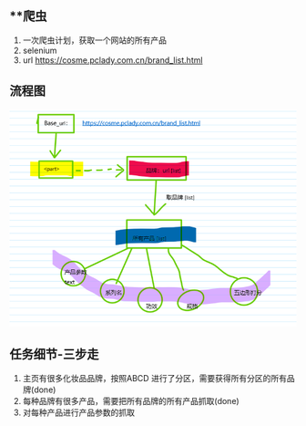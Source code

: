 ## **爬虫
1. 一次爬虫计划，获取一个网站的所有产品
2. selenium
3. url  https://cosme.pclady.com.cn/brand_list.html

## 流程图
![流程图](https://github.com/xuleichao/GiftProject/blob/master/%E6%B5%81%E7%A8%8B%E5%9B%BE.png)

## 任务细节-三步走
1. 主页有很多化妆品品牌，按照ABCD 进行了分区，需要获得所有分区的所有品牌(done)
2. 每种品牌有很多产品，需要把所有品牌的所有产品抓取(done)
3. 对每种产品进行产品参数的抓取



